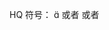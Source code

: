 
<Status :id="1597" name="受伤加重" :stack="3" />

<Status :id="1597" name="受伤加重" />

<Item name="魔菇宝" /><Item name="小壳蟹" /><Item name="胖墩跳蜥" /><Item name="小小魔精" />

<BuffSearch />

HQ 符号： &#xe03c; 或者 <i class="xiv hq"></i> 或者  <i class="xiv e03c"></i>

<XIVFontList />
